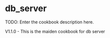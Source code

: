 # db_server

TODO: Enter the cookbook description here.

V1.1.0	-	This is the maiden cookbook for db server

